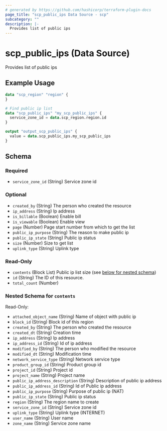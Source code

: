```yaml
---
# generated by https://github.com/hashicorp/terraform-plugin-docs
page_title: "scp_public_ips Data Source - scp"
subcategory: ""
description: |-
  Provides list of public ips
---
```


# scp_public_ips (Data Source)

Provides list of public ips

## Example Usage

```terraform
data "scp_region" "region" {
}

# Find public ip list
data "scp_public_ips" "my_scp_public_ips" {
  service_zone_id = data.scp_region.region.id
}

output "output_scp_public_ips" {
  value = data.scp_public_ips.my_scp_public_ips
}
```

<!-- schema generated by tfplugindocs -->
## Schema

### Required

- `service_zone_id` (String) Service zone id

### Optional

- `created_by` (String) The person who created the resource
- `ip_address` (String) Ip address
- `is_billable` (Boolean) Enable bill
- `is_viewable` (Boolean) Enable view
- `page` (Number) Page start number from which to get the list
- `public_ip_purpose` (String) The reason to make public ip
- `public_ip_state` (String) Public ip status
- `size` (Number) Size to get list
- `uplink_type` (String) Uplink type

### Read-Only

- `contents` (Block List) Public ip list size (see [below for nested schema](#nestedblock--contents))
- `id` (String) The ID of this resource.
- `total_count` (Number)

<a id="nestedblock--contents"></a>
### Nested Schema for `contents`

Read-Only:

- `attached_object_name` (String) Name of object with public ip
- `block_id` (String) Block id of this region
- `created_by` (String) The person who created the resource
- `created_dt` (String) Creation time
- `ip_address` (String) Ip address
- `ip_address_id` (String) Id of ip address
- `modified_by` (String) The person who modified the resource
- `modified_dt` (String) Modification time
- `network_service_type` (String) Network service type
- `product_group_id` (String) Product group id
- `project_id` (String) Project id
- `project_name` (String) Project name
- `public_ip_address_description` (String) Description of public ip address
- `public_ip_address_id` (String) Id of Public ip address
- `public_ip_purpose` (String) Purpose of public ip (NAT)
- `public_ip_state` (String) Public ip status
- `region` (String) The region name to create
- `service_zone_id` (String) Service zone id
- `uplink_type` (String) Uplink type (INTERNET)
- `user_name` (String) User name
- `zone_name` (String) Service zone name


